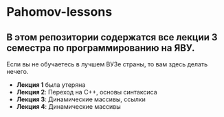 # Pahomov-lessons

## В этом репозитории содержатся все лекции 3 семестра по программированию на ЯВУ.
 
 Если вы не обучаетесь в лучшем ВУЗе страны, то вам здесь делать нечего.
 
 * **Лекция 1** была утеряна
 * **Лекция 2**: Переход на C++, основы синтаксиса
 * **Лекция 3**: Динамические массивы, ссылки
 * **Лекция 4**: Динамические массивы
